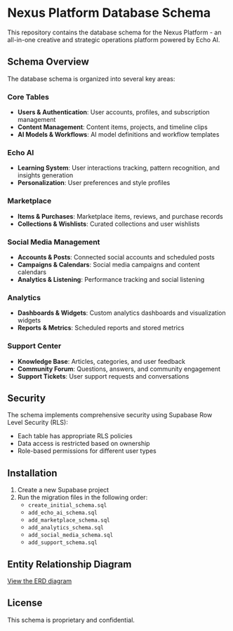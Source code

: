 # Nexus Platform Database Schema

This repository contains the database schema for the Nexus Platform - an all-in-one creative and strategic operations platform powered by Echo AI.

## Schema Overview

The database schema is organized into several key areas:

### Core Tables
- **Users & Authentication**: User accounts, profiles, and subscription management
- **Content Management**: Content items, projects, and timeline clips
- **AI Models & Workflows**: AI model definitions and workflow templates

### Echo AI
- **Learning System**: User interactions tracking, pattern recognition, and insights generation
- **Personalization**: User preferences and style profiles

### Marketplace
- **Items & Purchases**: Marketplace items, reviews, and purchase records
- **Collections & Wishlists**: Curated collections and user wishlists

### Social Media Management
- **Accounts & Posts**: Connected social accounts and scheduled posts
- **Campaigns & Calendars**: Social media campaigns and content calendars
- **Analytics & Listening**: Performance tracking and social listening

### Analytics
- **Dashboards & Widgets**: Custom analytics dashboards and visualization widgets
- **Reports & Metrics**: Scheduled reports and stored metrics

### Support Center
- **Knowledge Base**: Articles, categories, and user feedback
- **Community Forum**: Questions, answers, and community engagement
- **Support Tickets**: User support requests and conversations

## Security

The schema implements comprehensive security using Supabase Row Level Security (RLS):

- Each table has appropriate RLS policies
- Data access is restricted based on ownership
- Role-based permissions for different user types

## Installation

1. Create a new Supabase project
2. Run the migration files in the following order:
   - `create_initial_schema.sql`
   - `add_echo_ai_schema.sql`
   - `add_marketplace_schema.sql`
   - `add_analytics_schema.sql`
   - `add_social_media_schema.sql`
   - `add_support_schema.sql`

## Entity Relationship Diagram

[View the ERD diagram](https://dbdiagram.io/d/nexus-platform-schema)

## License

This schema is proprietary and confidential.